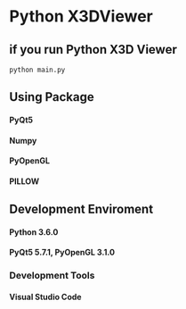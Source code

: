 # Python X3DViewer

## if you run Python X3D Viewer

```
python main.py
```

## Using Package

#### PyQt5
#### Numpy
#### PyOpenGL
#### PILLOW



## Development Enviroment


#### Python 3.6.0
#### PyQt5 5.7.1, PyOpenGL 3.1.0


### Development Tools

#### Visual Studio Code

